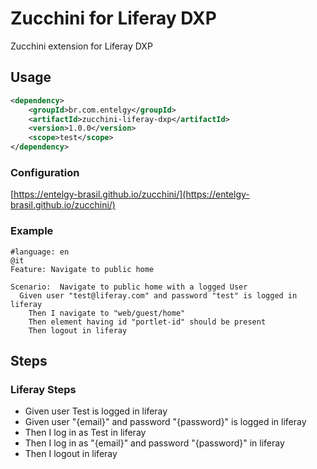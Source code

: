# Zucchini for Liferay DXP

Zucchini extension for Liferay DXP

## Usage

```xml
<dependency>
    <groupId>br.com.entelgy</groupId>
    <artifactId>zucchini-liferay-dxp</artifactId>
    <version>1.0.0</version>
    <scope>test</scope>
</dependency>

```
### Configuration

[https://entelgy-brasil.github.io/zucchini/](https://entelgy-brasil.github.io/zucchini/)

### Example

```cucumber
#language: en
@it
Feature: Navigate to public home

Scenario:  Navigate to public home with a logged User
  Given user "test@liferay.com" and password "test" is logged in liferay
    Then I navigate to "web/guest/home"
    Then element having id "portlet-id" should be present
    Then logout in liferay
```

## Steps

### Liferay Steps

* Given user Test is logged in liferay
* Given user "{email}" and password "{password}" is logged in liferay
* Then I log in as Test in liferay
* Then I log in as "{email}" and password "{password}" in liferay
* Then I logout in liferay
